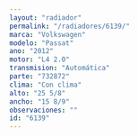 ```yaml
---
layout: "radiador"
permalink: "/radiadores/6139/"
marca: "Volkswagen"
modelo: "Passat"
ano: "2012"
motor: "L4 2.0"
transmision: "Automática"
parte: "732872"
clima: "Con clima"
alto: "25 5/8"
ancho: "15 8/9"
observaciones: ""
id: "6139"
---
```


